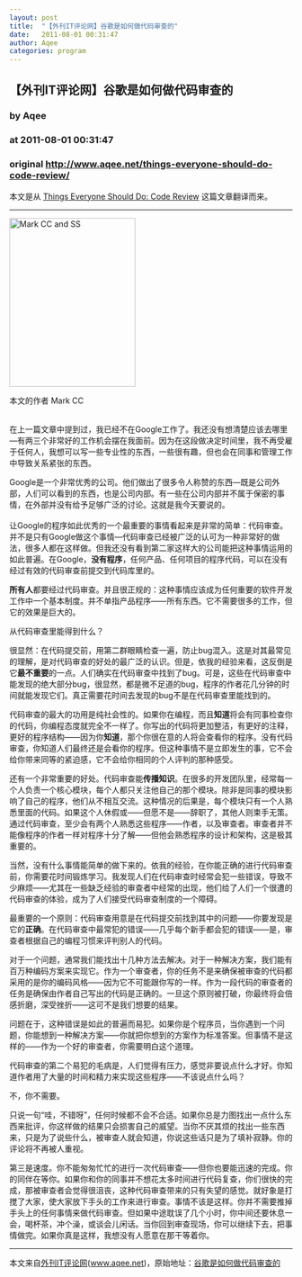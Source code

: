 ```yaml
---
layout: post
title:  "【外刊IT评论网】谷歌是如何做代码审查的"
date:   2011-08-01 00:31:47
author: Aqee
categories: program
---
```


## 【外刊IT评论网】谷歌是如何做代码审查的
### by Aqee
### at 2011-08-01 00:31:47
### original <http://www.aqee.net/things-everyone-should-do-code-review/>

本文是从 <a href="http://scientopia.org/blogs/goodmath/2011/07/06/things-everyone-should-do-code-review/">Things Everyone Should Do: Code Review</a> 这篇文章翻译而来。 <hr><p><div style="width:234px"><img src="http://www.aqee.net/wordpress/wp-content/uploads/2011/11/Mark-CC-and-SS-224x300.jpg" alt="Mark CC and SS" title="OLYMPUS DIGITAL CAMERA" width="224" height="300"><p>本文的作者 Mark CC </p></div><br>
在上一篇文章中提到过，我已经不在Google工作了。我还没有想清楚应该去哪里—有两三个非常好的工作机会摆在我面前。因为在这段做决定时间里，我不再受雇于任何人，我想可以写一些专业性的东西，一些很有趣，但也会在同事和管理工作中导致关系紧张的东西。</p>
<p>Google是一个非常优秀的公司。他们做出了很多令人称赞的东西—既是公司外部，人们可以看到的东西，也是公司内部。有一些在公司内部并不属于保密的事情，在外部并没有给予足够广泛的讨论。这就是我今天要说的。<br>
<span></span><br>
让Google的程序如此优秀的一个最重要的事情看起来是非常的简单：代码审查。并不是只有Google做这个事情—代码审查已经被广泛的认可为一种非常好的做法，很多人都在这样做。但我还没有看到第二家这样大的公司能把这种事情运用的如此普遍。在Google，<strong>没有程序</strong>，任何产品、任何项目的程序代码，可以在没有经过有效的代码审查前提交到代码库里的。</p>
<p><strong>所有人</strong>都要经过代码审查。并且很正规的：这种事情应该成为任何重要的软件开发工作中一个基本制度。并不单指产品程序——所有东西。它不需要很多的工作，但它的效果是巨大的。</p>
<p>从代码审查里能得到什么？</p>
<p>很显然：在代码提交前，用第二群眼睛检查一遍，防止bug混入。这是对其最常见的理解，是对代码审查的好处的最广泛的认识。但是，依我的经验来看，这反倒是它<strong>最不重要</strong>的一点。人们确实在代码审查中找到了bug。可是，这些在代码审查中能发现的绝大部分bug，很显然，都是微不足道的bug，程序的作者花几分钟的时间就能发现它们。真正需要花时间去发现的bug不是在代码审查里能找到的。</p>
<p>代码审查的最大的功用是纯社会性的。如果你在编程，而且<strong>知道</strong>将会有同事检查你的代码，你编程态度就完全不一样了。你写出的代码将更加整洁，有更好的注释，更好的程序结构——因为你<strong>知道</strong>，那个你很在意的人将会查看你的程序。没有代码审查，你知道人们最终还是会看你的程序。但这种事情不是立即发生的事，它不会给你带来同等的紧迫感，它不会给你相同的个人评判的那种感受。</p>
<p>还有一个非常重要的好处。代码审查能<strong>传播知识</strong>。在很多的开发团队里，经常每一个人负责一个核心模块，每个人都只关注他自己的那个模块。除非是同事的模块影响了自己的程序，他们从不相互交流。这种情况的后果是，每个模块只有一个人熟悉里面的代码。如果这个人休假或——但愿不是——辞职了，其他人则束手无策。通过代码审查，至少会有两个人熟悉这些程序——作者，以及审查者。审查者并不能像程序的作者一样对程序十分了解——但他会熟悉程序的设计和架构，这是极其重要的。</p>
<p>当然，没有什么事情能简单的做下来的。依我的经验，在你能正确的进行代码审查前，你需要花时间锻炼学习。我发现人们在代码审查时经常会犯一些错误，导致不少麻烦——尤其在一些缺乏经验的审查者中经常的出现，他们给了人们一个很遭的代码审查的体验，成为了人们接受代码审查制度的一个障碍。</p>
<p>最重要的一个原则：代码审查用意是在代码提交前找到其中的问题——你要发现是它的<strong>正确</strong>。在代码审查中最常犯的错误——几乎每个新手都会犯的错误——是，审查者根据自己的编程习惯来评判别人的代码。</p>
<p>对于一个问题，通常我们能找出十几种方法去解决。对于一种解决方案，我们能有百万种编码方案来实现它。作为一个审查者，你的任务不是来确保被审查的代码都采用的是你的编码风格——因为它不可能跟你写的一样。作为一段代码的审查者的任务是确保由作者自己写出的代码是正确的。一旦这个原则被打破，你最终将会倍感折磨，深受挫折——这可不是我们想要的结果。</p>
<p>问题在于，这种错误是如此的普遍而易犯。如果你是个程序员，当你遇到一个问题，你能想到一种解决方案——你就把你想到的方案作为标准答案。但事情不是这样的——作为一个好的审查者，你需要明白这个道理。</p>
<p>代码审查的第二个易犯的毛病是，人们觉得有压力，感觉非要说点什么才好。你知道作者用了大量的时间和精力来实现这些程序——不该说点什么吗？</p>
<p>不，你不需要。</p>
<p>只说一句“哇，不错呀”，任何时候都不会不合适。如果你总是力图找出一点什么东西来批评，你这样做的结果只会损害自己的威望。当你不厌其烦的找出一些东西来，只是为了说些什么，被审查人就会知道，你说这些话只是为了填补寂静。你的评论将不再被人重视。</p>
<p>第三是速度。你不能匆匆忙忙的进行一次代码审查——但你也要能迅速的完成。你的同伴在等你。如果你和你的同事并不想花太多时间进行代码复查，你们很快的完成，那被审查者会觉得很沮丧，这种代码审查带来的只有失望的感觉。就好象是打搅了大家，使大家放下手头的工作来进行审查。事情不该是这样。你并不需要推掉手头上的任何事情来做代码审查。但如果中途耽误了几个小时，你中间还要休息一会，喝杯茶，冲个澡，或谈会儿闲话。当你回到审查现场，你可以继续下去，把事情做完。如果你真是这样，我想没有人愿意在那干等着你。</p>
<hr>本文来自<a href="http://www.aqee.net">外刊IT评论网</a>(<a href="http://www.aqee.net">www.aqee.net</a>)，原始地址：<a href="http://www.aqee.net/things-everyone-should-do-code-review/" rel="bookmark">谷歌是如何做代码审查的</a><br>